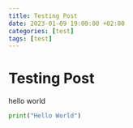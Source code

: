 ```yaml
---
title: Testing Post
date: 2023-01-09 19:00:00 +02:00
categories: [test]
tags: [test]
---
```


# Testing Post
hello world
```python
print("Hello World")
```